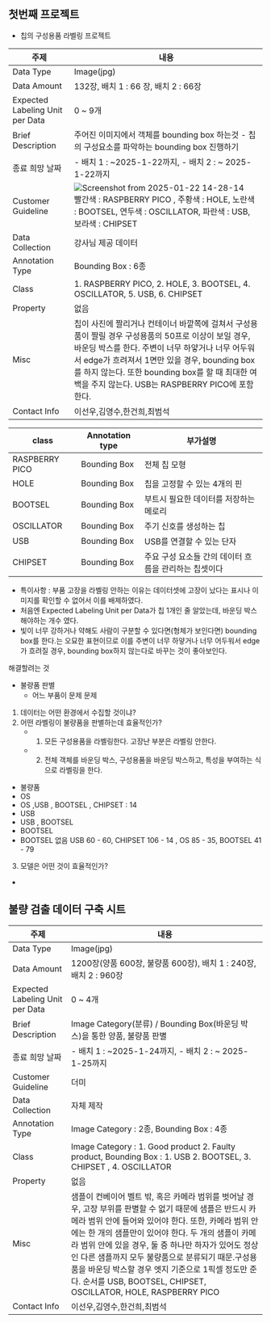
## 첫번째 프로젝트
  - 칩의 구성용품 라벨링 프로젝트

| 주제                 | 내용                                                         |
|-----------------------|-------------------------------------------------------------|
| Data Type            | Image(jpg)                                                  |
| Data Amount          | 132장, 배치 1 : 66 장, 배치 2 : 66장                        |
| Expected Labeling Unit per Data | 0 ~ 9개                                              |
| Brief Description    | 주어진 이미지에서 객체를 bounding box 하는것 - 칩의 구성요소를 파악하는 bounding box 진행하기 |
| 종료 희망 날짜        | - 배치 1 : ~2025-1-22까지, - 배치 2 : ~ 2025-1-22까지       |
| Customer Guideline   | ![Screenshot from 2025-01-22 14-28-14](https://github.com/user-attachments/assets/1e5a0b7c-62d5-4dc1-bd51-251a0c3bae7d) </br>빨간색 : RASPBERRY PICO , 주황색 : HOLE, 노란색 : BOOTSEL, 연두색 : OSCILLATOR, 파란색 : USB, 보라색 : CHIPSET|
| Data Collection      | 강사님 제공 데이터                                           |
| Annotation Type      | Bounding Box : 6종                                          |
| Class                | 1. RASPBERRY PICO, 2. HOLE, 3. BOOTSEL, 4. OSCILLATOR, 5. USB, 6. CHIPSET |
| Property             | 없음                                                        |
| Misc                 | 칩이 사진에 짤리거나 컨테이너 바깥쪽에 걸쳐서 구성용품이 짤릴 경우 구성용품의 50프로 이상이 보일 경우, 바운딩 박스를 한다. 주변이 너무 하얗거나 너무 어두워서 edge가 흐려져서 1면만 있을 경우, bounding box를 하지 않는다. 또한 bounding box를 할 때 최대한 여백을 주지 않는다. USB는 RASPBERRY PICO에 포함한다. |
|Contact Info|이선우,김영수,한건희,최범석|

|class                      |Annotation type          |부가설명                    |
|--------------------------|--------------------------|--------------------------|
|RASPBERRY PICO|Bounding Box|전체 칩 모형|
|HOLE          |Bounding Box|칩을 고정할 수 있는 4개의 핀|
|BOOTSEL        |Bounding Box|부트시 필요한 데이터를 저장하는 메로리|
|OSCILLATOR      |Bounding Box|주기 신호를 생성하는 칩|
|USB            |Bounding Box|USB를 연결할 수 있는 단자|
|CHIPSET        |Bounding Box|주요 구성 요소들 간의 데이터 흐름을 관리하는 칩셋이다|

- 특이사항 : 부품 고장을 라벨링 안하는 이유는 데이터셋에 고장이 났다는 표시나 이미지를 확인할 수 없어서 이를 배제하였다.
- 처음엔 Expected Labeling Unit per Data가 칩 1개인 줄 알았는데, 바운딩 박스해야하는 개수 였다.
-  빛이 너무 강하거나 약해도 사람이 구분할 수 있다면(형체가 보인다면) bounding box를 한다.는 오묘한 표현이므로 이를 주변이 너무 하얗거나 너무 어두워서 edge가 흐려질 경우, bounding box하지 않는다로 바꾸는 것이 좋아보인다.

해결할려는 것
  - 불량품 판별
    - 어느 부품이 문제
문제
1. 데이터는 어떤 환경에서 수집할 것이냐? 
2. 어떤 라벨링이 불량품을 판별하는데 효율적인가?
     - 1) 모든 구성용품을 라벨링한다. 고장난 부분은 라벨링 안한다.
     - 2) 전체 객체를 바운딩 박스, 구성용품을 바운딩 박스하고, 특성을 부여하는 식으로 라벨링을 한다.
  - 불량품
  - OS 
  - OS ,USB , BOOTSEL , CHIPSET : 14
  - USB 
  - USB , BOOTSEL 
  - BOOTSEL 
  - BOOTSEL 없음
    USB 60 - 60, CHIPSET 106 - 14 , OS 85 - 35, BOOTSEL 41 - 79
3. 모델은 어떤 것이 효율적인가?

  - 
## 불량 검출 데이터 구축 시트

| 주제                 | 내용                                                         |
|-----------------------|-------------------------------------------------------------|
| Data Type            | Image(jpg)                                                  |
| Data Amount          | 1200장(양품 600장, 불량품 600장), 배치 1 : 240장, 배치 2 : 960장                        |
| Expected Labeling Unit per Data | 0 ~ 4개                                               |
| Brief Description    | Image Category(분류) / Bounding Box(바운딩 박스)을 통한 양품, 불량품 판별 |
| 종료 희망 날짜        | - 배치 1 : ~2025-1-24까지, - 배치 2 : ~ 2025-1-25까지       |
| Customer Guideline   | 더미 |
| Data Collection      | 자체 제작                                         |
| Annotation Type      | Image Category : 2종, Bounding Box : 4종                                          |
| Class                | Image Category : 1. Good product 2. Faulty product,  Bounding Box : 1. USB 2. BOOTSEL, 3. CHIPSET , 4. OSCILLATOR|
| Property             | 없음                                                        |
| Misc                 | 샘플이 컨베이어 벨트 밖, 혹은 카메라 범위를 벗어날 경우, 고장 부위를 판별할 수 없기 때문에 샘플은 반드시 카메라 범위 안에 들어와 있어야 한다. 또한, 카메라 범위 안에는 한 개의 샘플만이 있어야 한다. 두 개의 샘플이 카메라 범위 안에 있을 경우, 둘 중 하나만 하자가 있어도 정상인 다른 샘플까지 모두 불량품으로 분류되기 때문.구성용품을 바운딩 박스할 경우 엣지 기준으로 1픽셀 정도만 준다. 순서를 USB, BOOTSEL, CHIPSET, OSCILLATOR, HOLE, RASPBERRY PICO|
|Contact Info|이선우,김영수,한건희,최범석|
